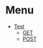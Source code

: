 # Menu
* [Test](/docs/md/__text4__.md)
    * [GET](/docs/md/__text4__.md#GET)
    * [POST](/docs/md/__text4__.md#POST)